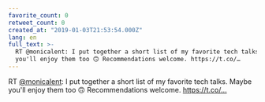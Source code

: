 ```yaml
---
favorite_count: 0
retweet_count: 0
created_at: "2019-01-03T21:53:54.000Z"
lang: en
full_text: >-
  RT @monicalent: I put together a short list of my favorite tech talks. Maybe
  you'll enjoy them too 🙃 Recommendations welcome. https://t.co/…
---
```


RT [@monicalent](https://twitter.com/monicalent): I put together a short list of
my favorite tech talks. Maybe you'll enjoy them too 🙃 Recommendations welcome.
https://t.co/…
